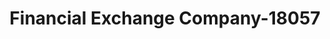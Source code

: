 ---
f_zip-code: 15208
f_state-code: PA
title: Financial Exchange Company-18057
f_phone: 412-731-2274
f_city-only: Pittsburgh
f_address: 7647 Frankstown Ave Pittsburgh
f_location-unique-id: '18057'
slug: financial-exchange-company-18057
updated-on: '2024-05-30T13:46:58.046Z'
created-on: '2024-05-30T13:36:59.803Z'
published-on: '2024-05-30T13:54:32.469Z'
f_city-state: cms/city/pittsburgh-pa.md
f_company: cms/company/financial-exchange-company.md
f_state: cms/state/pennsylvania.md
layout: '[payday-loan].html'
tags: payday-loan
---